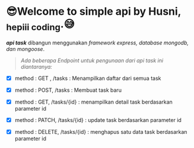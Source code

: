 # 😎Welcome to simple api by Husni, <sub>hepiii coding</sub>.😅
***api task*** dibangun menggunakan _framework express, database mongodb, dan mongoose_.
>_Ada beberapa Endpoint untuk pengunaan dari api task ini diantaranya:_

- [x] method : GET , /tasks : Menampilkan daftar dari semua task
- [x] method : POST, /tasks : Membuat task baru
- [x] method : GET, /tasks/{id} : menampilkan detail task berdasarkan parameter id
- [x] method : PATCH, /tasks/{id} : update task berdasarkan parameter id
- [x] method : DELETE, /tasks/{id} : menghapus satu data task berdasarkan parameter id
 
